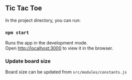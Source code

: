 ## Tic Tac Toe

In the project directory, you can run:

### `npm start`

Runs the app in the development mode.<br />
Open [http://localhost:3000](http://localhost:3000) to view it in the browser.

### Update board size

Board size can be updated from `src/modules/constants.js`
